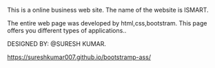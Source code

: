 This is a online business web site.
The name of the website is ISMART.

The entire web page was developed by html,css,bootstram.
This page offers you different types of applications..

DESIGNED BY:
@SURESH KUMAR.


https://sureshkumar007.github.io/bootstramp-ass/
